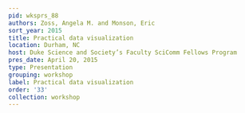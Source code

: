 ```yaml
---
pid: wksprs_88
authors: Zoss, Angela M. and Monson, Eric
sort_year: 2015
title: Practical data visualization
location: Durham, NC
host: Duke Science and Society’s Faculty SciComm Fellows Program
pres_date: April 20, 2015
type: Presentation
grouping: workshop
label: Practical data visualization
order: '33'
collection: workshop
---
```

